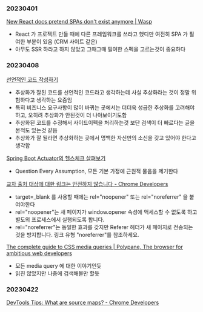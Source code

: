 ### 20230401
[New React docs pretend SPAs don't exist anymore | Wasp](https://wasp-lang.dev/blog/2023/03/17/new-react-docs-pretend-spas-dont-exist?ck_subscriber_id=1691094335)
- React 가 프로젝트 만들 때에 다른 프레임워크를 쓰라고 했디만 여전히 SPA 가 필여한 부분이 있음 (CRM 사이트 같은)
- 아무도 SSR 하라고 하지 않았고 그때그때 필여한 스펙을 고르는것이 중요하다

### 20230408
[선언적인 코드 작성하기](https://toss.tech/article/frontend-declarative-code)
- 추상화가 잘된 코드를 선언적인 코드라고 생각하는데 사실 추상화라는 것이 정말 위험하다고 생각하는 요즘임
- 특히 비즈니스 요구사항이 많이 바뀌는 곳에서는 더더욱 성급한 추상화를 고려해야하고, 오히려 추상화가 안된것이 더 나아보이기도함
- 추상화된 코드를 수정해서 사이드이펙을 처리하는것 보단 검색이 더 빠르다는 글을 본적도 있는것 같음
- 추상화가 잘 될라면 추상화하는 곳에서 명백한 자신만의 소신을 갖고 있어야 한다고 생각함

[Spring Boot Actuator의 헬스체크 살펴보기](https://toss.tech/article/how-to-work-health-check-in-spring-boot-actuaotr)
- Question Every Assumption, 모든 기본 가정에 근원적 물음을 제기한다

[교차 출처 대상에 대한 링크는 안전하지 않습니다 - Chrome Developers](https://developer.chrome.com/ko/docs/lighthouse/best-practices/external-anchors-use-rel-noopener/)
- target=_blank 를 사용할 때에는 rel="noopener" 또는 rel="noreferrer" 을 붙여야한다
- rel="noopener"는 새 페이지가 window.opener 속성에 액세스할 수 없도록 하고 별도의 프로세스에서 실행되도록 합니다.
- rel="noreferrer"는 동일한 효과를 갖지만 Referer 헤더가 새 페이지로 전송되는 것을 방지합니다. 링크 유형 "noreferrer"를 참조하세요.

[The complete guide to CSS media queries | Polypane, The browser for ambitious web developers](https://polypane.app/blog/the-complete-guide-to-css-media-queries/)
- 모든 media query 에 대한 이야기인듯
- 읽진 않았지만 나중에 검색해볼만 할듯

### 20230422
[DevTools Tips: What are source maps?  - Chrome Developers](https://developer.chrome.com/en/blog/devtools-tips-23/)